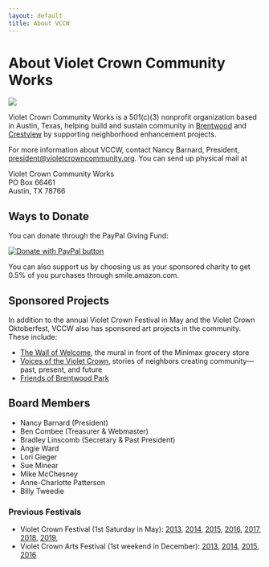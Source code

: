 ```yaml
---
layout: default
title: About VCCW
---
```

# About Violet Crown Community Works

<img src="img/vccw-small-2014.png" class="img-responsive well">

Violet Crown Community Works is a 501(c)(3) nonprofit organization based in
Austin, Texas, helping build and sustain community in
[Brentwood](http://brentwoodaustin.blogspot.com/) and
[Crestview](http://www.crestviewna.org/) by supporting neighborhood
enhancement projects.

For more information about VCCW, contact Nancy Barnard, President,
[president@violetcrowncommunity.org](mailto:president@violetcrowncommunity.org).  You can send up physical mail at

Violet Crown Community Works<br>
PO Box 66461<br>
Austin, TX 78766

## Ways to Donate

You can donate through the PayPal Giving Fund:

<a href="https://www.paypal.com/us/fundraiser/charity/1726667"><img src="https://www.paypalobjects.com/en_US/i/btn/btn_donateCC_LG.gif" border="0" title="PayPal - The safer, easier way to pay online!" alt="Donate with PayPal button" /></a>

You can also support us by choosing us as your sponsored charity to get 0.5% of you purchases through smile.amazon.com.

<div id="amznCharityBanner"><script type="text/javascript">(function() {var iFrame = document.createElement('iframe'); iFrame.style.display = 'none'; iFrame.style.border = "none"; iFrame.width = 310; iFrame.height = 256; iFrame.setAttribute && iFrame.setAttribute('scrolling', 'no'); iFrame.setAttribute('frameborder', '0'); setTimeout(function() {var contents = (iFrame.contentWindow) ? iFrame.contentWindow : (iFrame.contentDocument.document) ? iFrame.contentDocument.document : iFrame.contentDocument; contents.document.open(); contents.document.write(decodeURIComponent("%3Cdiv%20id%3D%22amznCharityBannerInner%22%3E%3Ca%20href%3D%22https%3A%2F%2Fsmile.amazon.com%2Fch%2F45-0509342%22%20target%3D%22_blank%22%3E%3Cdiv%20class%3D%22text%22%20height%3D%22%22%3E%3Cdiv%20class%3D%22support-wrapper%22%3E%3Cdiv%20class%3D%22support%22%20style%3D%22font-size%3A%2025px%3B%20line-height%3A%2028px%3B%20margin-top%3A%201px%3B%20margin-bottom%3A%201px%3B%22%3ESupport%20%3Cspan%20id%3D%22charity-name%22%20style%3D%22display%3A%20inline-block%3B%22%3EViolet%20Crown%20Community%20Works.%3C%2Fspan%3E%3C%2Fdiv%3E%3C%2Fdiv%3E%3Cp%20class%3D%22when-shop%22%3EWhen%20you%20shop%20at%20%3Cb%3Esmile.amazon.com%2C%3C%2Fb%3E%3C%2Fp%3E%3Cp%20class%3D%22donates%22%3EAmazon%20donates.%3C%2Fp%3E%3C%2Fdiv%3E%3C%2Fa%3E%3C%2Fdiv%3E%3Cstyle%3E%23amznCharityBannerInner%7Bbackground-image%3Aurl(https%3A%2F%2Fm.media-amazon.com%2Fimages%2FG%2F01%2Fx-locale%2Fpaladin%2Fcharitycentral%2Fbanner-background-image._CB485922134_.png)%3Bwidth%3A300px%3Bheight%3A250px%3Bposition%3Arelative%7D%23amznCharityBannerInner%20a%7Bdisplay%3Ablock%3Bwidth%3A100%25%3Bheight%3A100%25%3Bposition%3Arelative%3Bcolor%3A%23000%3Btext-decoration%3Anone%7D.text%7Bposition%3Aabsolute%3Btop%3A20px%3Bleft%3A15px%3Bright%3A15px%3Bbottom%3A100px%7D.support-wrapper%7Boverflow%3Ahidden%3Bmax-height%3A86px%7D.support%7Bfont-family%3AArial%2Csans%3Bfont-weight%3A700%3Bline-height%3A28px%3Bfont-size%3A25px%3Bcolor%3A%23333%3Btext-align%3Acenter%3Bmargin%3A0%3Bpadding%3A0%3Bbackground%3A0%200%7D.when-shop%7Bfont-family%3AArial%2Csans%3Bfont-size%3A15px%3Bfont-weight%3A400%3Bline-height%3A25px%3Bcolor%3A%23333%3Btext-align%3Acenter%3Bmargin%3A0%3Bpadding%3A0%3Bbackground%3A0%200%7D.donates%7Bfont-family%3AArial%2Csans%3Bfont-size%3A15px%3Bfont-weight%3A400%3Bline-height%3A21px%3Bcolor%3A%23333%3Btext-align%3Acenter%3Bmargin%3A0%3Bpadding%3A0%3Bbackground%3A0%200%7D%3C%2Fstyle%3E")); contents.document.close(); iFrame.style.display = 'block';}); document.getElementById('amznCharityBanner').appendChild(iFrame); })(); </script></div>

## Sponsored Projects

In addition to the annual Violet Crown Festival in May and the Violet Crown
Oktoberfest, VCCW also has sponsored art projects in the community.  These include:

* [The Wall of Welcome](wall.html), the mural in front of the Minimax grocery store
* [Voices of the Violet Crown](voices.html), stories of neighbors creating community—past, present, and future
* [Friends of Brentwood Park](http://friendsofbrentwoodpark.org/)

## Board Members

* Nancy Barnard (President)
* Ben Combee (Treasurer & Webmaster)
* Bradley Linscomb (Secretary & Past President)
* Angie Ward
* Lori Gieger
* Sue Minear
* Mike McChesney
* Anne-Charlotte Patterson
* Billy Tweedie

### Previous Festivals

* Violet Crown Festival (1st Saturday in May): [2013](vcf_2013.html), [2014](vcf_2014.html), [2015](vcf_2015.html), [2016](vcf_2016.html), [2017](vcf_2017.html), [2018](vcf_2018.html), [2019](vcf_2019.html), 
* Violet Crown Arts Festival (1st weekend in December): [2013](artsfest_2013.html), [2014](artsfest_2014.html), [2015](artsfest_2015.html),  [2016](artsfest_2016.html)
